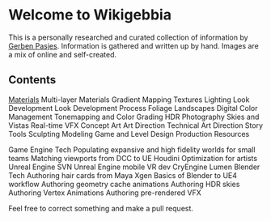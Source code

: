 # Welcome to Wikigebbia

This is a personally researched and curated collection of information by [Gerben Pasjes](http://gerbenpasjes.com/). Information is gathered and written up by hand. Images are a mix of online and self-created. 

## Contents
[Materials](/wiki/materials)
Multi-layer Materials
Gradient Mapping
Textures
Lighting
Look Development
Look Development Process
Foliage
Landscapes
Digital Color Management
Tonemapping and Color Grading
HDR
Photography
Skies and Vistas 
Real-time VFX
Concept Art
Art Direction
Technical Art Direction
Story
Tools
Sculpting
Modeling
Game and Level Design
Production
Resources

Game Engine Tech
	Populating expansive and high fidelity worlds for small teams
	Matching viewports from DCC to UE
	Houdini
	Optimization for artists
	Unreal Engine SVN
	Unreal Engine mobile VR dev
	CryEngine
	Lumen
Blender Tech
	Authoring hair cards from Maya Xgen
	Basics of Blender to UE4 workflow
	Authoring geometry cache animations
	Authoring HDR skies
	Authoring Vertex Animations
	Authoring pre-rendered VFX

Feel free to correct something and make a pull request. 